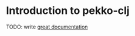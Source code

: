 # Introduction to pekko-clj

TODO: write [great documentation](http://jacobian.org/writing/what-to-write/)

